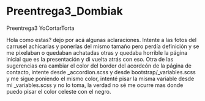 # Preentrega3_Dombiak
Preentrega3 YoCortarTorta

Hola como estas? dejo por acá algunas aclaraciones.
Intente a las fotos del carrusel achicarlas y ponerlas del mismo tamaño pero perdía definición
y se me pixelaban o quedaban achatadas otras y quedaba horrible la página inicial que es la 
presentación y di vuelta atrás con eso.
Otra de las sugerencias era cambiar el color del border del acordeón de la página de contacto, intente desde _accordion.scss y desde bootstrap/_variables.scss y me sigue poniendo el mismo color, intenté pisar la misma variable desde
mi _variables.scss y no lo toma, la verdad no sé me ocurre mas donde puedo pisar el color celeste con el negro. 
